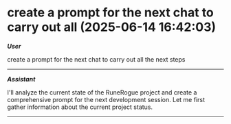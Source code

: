 <!-- Generated by SpecStory -->

# create a prompt for the next chat to carry out all (2025-06-14 16:42:03)

_**User**_

create a prompt for the next chat to carry out all the next steps

---

_**Assistant**_

I'll analyze the current state of the RuneRogue project and create a comprehensive prompt for the next development session. Let me first gather information about the current project status. 

---

